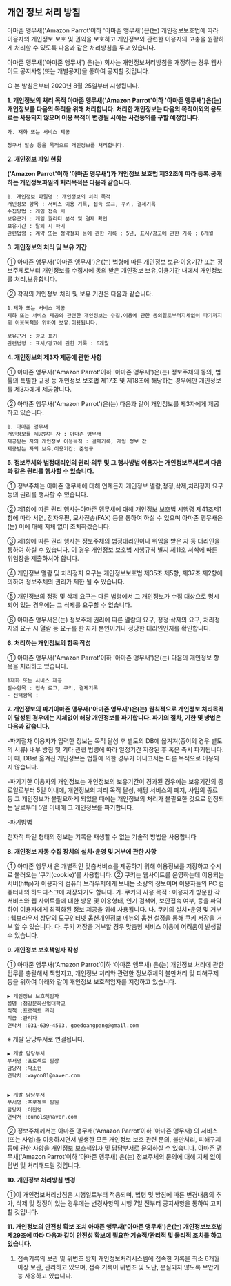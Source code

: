 ## 개인 정보 처리 방침


아마존 앵무새('Amazon Parrot'이하 '아마존 앵무새')은(는) 개인정보보호법에 따라 이용자의 개인정보 보호 및 권익을 보호하고 개인정보와 관련한 이용자의 고충을 원활하게 처리할 수 있도록 다음과 같은 처리방침을 두고 있습니다.

아마존 앵무새('아마존 앵무새') 은(는) 회사는 개인정보처리방침을 개정하는 경우 웹사이트 공지사항(또는 개별공지)을 통하여 공지할 것입니다.

○ 본 방침은부터 2020년 8월 25일부터 시행됩니다.

**1. 개인정보의 처리 목적 아마존 앵무새('Amazon Parrot'이하 '아마존 앵무새')은(는) 개인정보를 다음의 목적을 위해 처리합니다. 처리한 개인정보는 다음의 목적이외의 용도로는 사용되지 않으며 이용 목적이 변경될 시에는 사전동의를 구할 예정입니다.**

    가. 재화 또는 서비스 제공

    청구서 발송 등을 목적으로 개인정보를 처리합니다.

**2. 개인정보 파일 현황**

**('Amazon Parrot'이하 '아마존 앵무새')가 개인정보 보호법 제32조에 따라 등록․공개하는 개인정보파일의 처리목적은 다음과 같습니다.**

    1. 개인정보 파일명 : 개인정보의 처리 목적
    개인정보 항목 : 서비스 이용 기록, 접속 로그, 쿠키, 결제기록
    수집방법 : 게임 접속 시
    보유근거 : 게임 퀄리티 분석 및 결제 확인
    보유기간 : 탈퇴 시 파기
    관련법령 : 계약 또는 청약철회 등에 관한 기록 : 5년, 표시/광고에 관한 기록 : 6개월


**3. 개인정보의 처리 및 보유 기간**

① 아마존 앵무새('아마존 앵무새')은(는) 법령에 따른 개인정보 보유·이용기간 또는 정보주체로부터 개인정보를 수집시에 동의 받은 개인정보 보유,이용기간 내에서 개인정보를 처리,보유합니다.

② 각각의 개인정보 처리 및 보유 기간은 다음과 같습니다.

    1.제화 또는 서비스 제공
    제화 또는 서비스 제공와 관련한 개인정보는 수집.이용에 관한 동의일로부터지체없이 파기까지
    위 이용목적을 위하여 보유.이용됩니다.
    
    보유근거 : 광고 표기
    관련법령 : 표시/광고에 관한 기록 : 6개월



**4. 개인정보의 제3자 제공에 관한 사항**

① 아마존 앵무새('Amazon Parrot'이하 '아마존 앵무새')은(는) 정보주체의 동의, 법률의 특별한 규정 등 개인정보 보호법 제17조 및 제18조에 해당하는 경우에만 개인정보를 제3자에게 제공합니다.

② 아마존 앵무새('Amazon Parrot')은(는) 다음과 같이 개인정보를 제3자에게 제공하고 있습니다.

    1. 아마존 앵무새
    개인정보를 제공받는 자 : 아마존 앵무새
    제공받는 자의 개인정보 이용목적 : 결제기록, 게임 정보 값
    제공받는 자의 보유.이용기간: 준영구



**5. 정보주체와 법정대리인의 권리·의무 및 그 행사방법 이용자는 개인정보주체로써 다음과 같은 권리를 행사할 수 있습니다.**

① 정보주체는 아마존 앵무새에 대해 언제든지 개인정보 열람,정정,삭제,처리정지 요구 등의 권리를 행사할 수 있습니다.

② 제1항에 따른 권리 행사는아마존 앵무새에 대해 개인정보 보호법 시행령 제41조제1항에 따라 서면, 전자우편, 모사전송(FAX) 등을 통하여 하실 수 있으며 아마존 앵무새은(는) 이에 대해 지체 없이 조치하겠습니다.

③ 제1항에 따른 권리 행사는 정보주체의 법정대리인이나 위임을 받은 자 등 대리인을 통하여 하실 수 있습니다. 이 경우 개인정보 보호법 시행규칙 별지 제11호 서식에 따른 위임장을 제출하셔야 합니다.

④ 개인정보 열람 및 처리정지 요구는 개인정보보호법 제35조 제5항, 제37조 제2항에 의하여 정보주체의 권리가 제한 될 수 있습니다.

⑤ 개인정보의 정정 및 삭제 요구는 다른 법령에서 그 개인정보가 수집 대상으로 명시되어 있는 경우에는 그 삭제를 요구할 수 없습니다.

⑥ 아마존 앵무새은(는) 정보주체 권리에 따른 열람의 요구, 정정·삭제의 요구, 처리정지의 요구 시 열람 등 요구를 한 자가 본인이거나 정당한 대리인인지를 확인합니다.


**6. 처리하는 개인정보의 항목 작성**

① 아마존 앵무새('Amazon Parrot'이하 '아마존 앵무새')은(는) 다음의 개인정보 항목을 처리하고 있습니다.

    1제화 또는 서비스 제공
    필수항목 : 접속 로그, 쿠키, 결제기록
    - 선택항목 : 



**7. 개인정보의 파기아마존 앵무새('아마존 앵무새')은(는) 원칙적으로 개인정보 처리목적이 달성된 경우에는 지체없이 해당 개인정보를 파기합니다. 파기의 절차, 기한 및 방법은 다음과 같습니다.**

-파기절차
이용자가 입력한 정보는 목적 달성 후 별도의 DB에 옮겨져(종이의 경우 별도의 서류) 내부 방침 및 기타 관련 법령에 따라 일정기간 저장된 후 혹은 즉시 파기됩니다. 이 때, DB로 옮겨진 개인정보는 법률에 의한 경우가 아니고서는 다른 목적으로 이용되지 않습니다.

-파기기한
이용자의 개인정보는 개인정보의 보유기간이 경과된 경우에는 보유기간의 종료일로부터 5일 이내에, 개인정보의 처리 목적 달성, 해당 서비스의 폐지, 사업의 종료 등 그 개인정보가 불필요하게 되었을 때에는 개인정보의 처리가 불필요한 것으로 인정되는 날로부터 5일 이내에 그 개인정보를 파기합니다.

-파기방법

전자적 파일 형태의 정보는 기록을 재생할 수 없는 기술적 방법을 사용합니다


**8. 개인정보 자동 수집 장치의 설치•운영 및 거부에 관한 사항**

① 아마존 앵무새 은 개별적인 맞춤서비스를 제공하기 위해 이용정보를 저장하고 수시로 불러오는 ‘쿠기(cookie)’를 사용합니다. ② 쿠키는 웹사이트를 운영하는데 이용되는 서버(http)가 이용자의 컴퓨터 브라우저에게 보내는 소량의 정보이며 이용자들의 PC 컴퓨터내의 하드디스크에 저장되기도 합니다. 가. 쿠키의 사용 목적 : 이용자가 방문한 각 서비스와 웹 사이트들에 대한 방문 및 이용형태, 인기 검색어, 보안접속 여부, 등을 파악하여 이용자에게 최적화된 정보 제공을 위해 사용됩니다. 나. 쿠키의 설치•운영 및 거부 : 웹브라우저 상단의 도구인터넷 옵션개인정보 메뉴의 옵션 설정을 통해 쿠키 저장을 거부 할 수 있습니다. 다. 쿠키 저장을 거부할 경우 맞춤형 서비스 이용에 어려움이 발생할 수 있습니다.

**9. 개인정보 보호책임자 작성**

① 아마존 앵무새(‘Amazon Parrot’이하 ‘아마존 앵무새) 은(는) 개인정보 처리에 관한 업무를 총괄해서 책임지고, 개인정보 처리와 관련한 정보주체의 불만처리 및 피해구제 등을 위하여 아래와 같이 개인정보 보호책임자를 지정하고 있습니다.

    ▶ 개인정보 보호책임자
    성명 :청강문화산업대학교
    직책 :프로젝트 관리
    직급 :관리자
    연락처 :031-639-4503, goedoangpang@gmail.com 

※ 개발 담당부서로 연결됩니다.


    ▶ 개발 담당부서
    부서명 :프로젝트 팀장
    담당자 :박소현
    연락처 :wayon01@naver.com 


    ▶ 개발 담당부서
    부서명 :프로젝트 팀원
    담당자 :이진영
    연락처 :ounols@naver.com 

② 정보주체께서는 아마존 앵무새(‘Amazon Parrot’이하 ‘아마존 앵무새) 의 서비스(또는 사업)을 이용하시면서 발생한 모든 개인정보 보호 관련 문의, 불만처리, 피해구제 등에 관한 사항을 개인정보 보호책임자 및 담당부서로 문의하실 수 있습니다. 아마존 앵무새(‘Amazon Parrot’이하 ‘아마존 앵무새) 은(는) 정보주체의 문의에 대해 지체 없이 답변 및 처리해드릴 것입니다.

**10. 개인정보 처리방침 변경**

①이 개인정보처리방침은 시행일로부터 적용되며, 법령 및 방침에 따른 변경내용의 추가, 삭제 및 정정이 있는 경우에는 변경사항의 시행 7일 전부터 공지사항을 통하여 고지할 것입니다.


**11. 개인정보의 안전성 확보 조치 아마존 앵무새('아마존 앵무새')은(는) 개인정보보호법 제29조에 따라 다음과 같이 안전성 확보에 필요한 기술적/관리적 및 물리적 조치를 하고 있습니다.**

1. 접속기록의 보관 및 위변조 방지
개인정보처리시스템에 접속한 기록을 최소 6개월 이상 보관, 관리하고 있으며, 접속 기록이 위변조 및 도난, 분실되지 않도록 보안기능 사용하고 있습니다.

